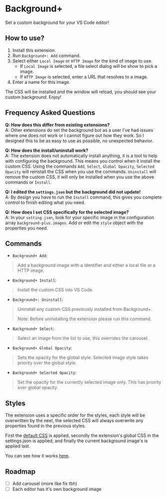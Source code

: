 # Background+

Set a custom background for your VS Code editor!

## How to use?

1. Install this extension.
2. Run `Background+: Add` command.
3. Select either `Local Image` or `HTTP Image` for the kind of image to use.
   - If `Local Image` is selected, a file select dialog will be show to pick a image.
   - If `HTTP Image` is selected, enter a URL that resolves to a image.
4. Enter a name for this image.

The CSS will be installed and the window will reload, you should see your custom background. Enjoy!

## Frequency Asked Questions

**Q: How does this differ from existing extensions?** \
A: Other extensions do set the background but as a user I've had issues where one does not work or I cannot figure out how they work. So I designed this to be as easy to use as possible, no unexpected behavior.

**Q: How does the install/uninstall work?** \
A: The extension does not automatically install anything, it is a tool to help with configuring the background. This means you control when it install the custom CSS. Using the commands `Add`, `Select`, `Global Opacity`, `Selected Opacity` will reinstall the CSS when you use the commands. `Uninstall` will remove the custom CSS, it will only be installed when you use the above commands or `Install`.

**Q: I edited the `settings.json` but the background did not update!** \
A: By design you have to run the `Install` command, this gives you complete control to finish editing what you need.

**Q: How does I set CSS specifically for the selected image?** \
A: In your `setting.json`, look for your specific image in the configuration array `background-plus.images`. Add or edit the `style` object with the properties you need.

## Commands

- `Background+ Add`:

> Add a background image with a identifier and either a local file or a HTTP image.

- `Background+ Install`:

> Install the custom CSS into VS Code.

- `Background+: Uninstall`:

> Uninstall any custom CSS previously installed from Background+.
>
> Note: Before uninstalling the extension please run this command.

- `Background+ Select`:

> Select an image from the list to use, this overrides the carousel.

- `Background+ Global Opacity`:

> Sets the opacity for the global style. Selected image style takes priority over the global style.

- `Background+ Selected Opacity`:

> Set the opacity for the currently selected image only. This has priority over global opacity.

## Styles

The extension uses a specific order for the styles, each style will be overwritten by the next, the selected CSS will always overwrite any properties found in the previous styles.

First the [default CSS](https://github.com/Solaris9/vscode-background-plus/blob/main/src/background.ts#L14-L19) is applied, secondly the extension's global CSS in the settings.json is applied, and finally the current background image's is applied last.

You can see how it works [here](https://github.com/Solaris9/vscode-background-plus/blob/main/src/background.ts#L31).

## Roadmap

- [ ] Add carousel (more like fix tbh)
- [ ] Each editor has it's own background image
